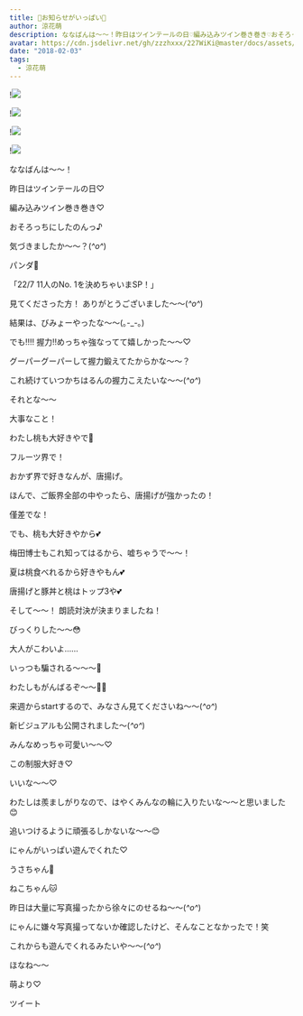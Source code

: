 ```yaml
---
title: 🔔お知らせがいっぱい🔔
author: 涼花萌
description: ななばんは〜〜！昨日はツインテールの日♡編み込みツイン巻き巻き♡おそろっちにしたのんっ♪気づきましたか〜〜？(*^o^*)パンダ🐼...
avatar: https://cdn.jsdelivr.net/gh/zzzhxxx/227WiKi@master/docs/assets/photo/avatar/moe.jpg
date: "2018-02-03"
tags:
  - 涼花萌
---
```


!![](https://cdn.jsdelivr.net/gh/zzzhxxx/227WiKi-image@master/blog-image/moe-2018-02-03_1.jpg)

!![](https://cdn.jsdelivr.net/gh/zzzhxxx/227WiKi-image@master/blog-image/moe-2018-02-03_2.jpg)

!![](https://cdn.jsdelivr.net/gh/zzzhxxx/227WiKi-image@master/blog-image/moe-2018-02-03_3.jpg)

!![](https://cdn.jsdelivr.net/gh/zzzhxxx/227WiKi-image@master/blog-image/moe-2018-02-03_4.jpg)






ななばんは〜〜！




昨日はツインテールの日♡







編み込みツイン巻き巻き♡


おそろっちにしたのんっ♪



気づきましたか〜〜？(*^o^*)








パンダ🐼











「22/7 11人のNo. 1を決めちゃいまSP！」




見てくださった方！
ありがとうございました〜〜(*^o^*)






結果は、びみょーやったな〜〜(｡-_-｡)





でも‼︎‼︎
握力‼︎めっちゃ強なってて嬉しかった〜〜♡




グーパーグーパーして握力鍛えてたからかな〜〜？



これ続けていつかちはるんの握力こえたいな〜〜(*^o^*)










それとな〜〜

大事なこと！



わたし桃も大好きやで🍑

フルーツ界で！





おかず界で好きなんが、唐揚げ。



ほんで、ご飯界全部の中やったら、唐揚げが強かったの！



僅差でな！




でも、桃も大好きやから💕



梅田博士もこれ知ってはるから、嘘ちゃうで〜〜！



夏は桃食べれるから好きやもん💕



唐揚げと豚丼と桃はトップ3や💕












そして〜〜！
朗読対決が決まりましたね！


びっくりした〜〜😳



大人がこわいよ……


いっつも騙される〜〜〜🙈



わたしもがんばるぞ〜〜💪🏻




来週からstartするので、みなさん見てくださいね〜〜(*^o^*)








新ビジュアルも公開されました〜(*^o^*)












みんなめっちゃ可愛い〜〜♡




この制服大好き♡





いいな〜〜♡


わたしは羨ましがりなので、はやくみんなの輪に入りたいな〜〜と思いました😊


追いつけるように頑張るしかないな〜〜😊










にゃんがいっぱい遊んでくれた♡




うさちゃん🐰







ねこちゃん🐱







昨日は大量に写真撮ったから徐々にのせるね〜〜(*^o^*)




にゃんに嫌々写真撮ってないか確認したけど、そんなことなかったで！笑



これからも遊んでくれるみたいや〜〜(*^o^*)









ほなね〜〜



萌より♡


ツイート



